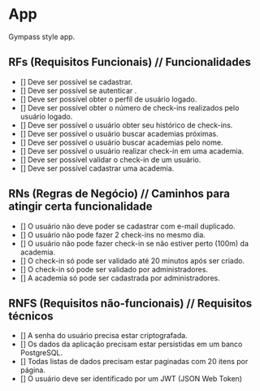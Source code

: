 # App

Gympass style app.

## RFs (Requisitos Funcionais) // Funcionalidades

- [] Deve ser possível se cadastrar.
- [] Deve ser possível se autenticar .
- [] Deve ser possível obter o perfíl de usuário logado.
- [] Deve ser possível obter o número de check-ins realizados pelo usuário logado.
- [] Deve ser possível o usuário obter seu histórico de check-ins.
- [] Deve ser possível o usuário buscar academias próximas.
- [] Deve ser possível o usuário buscar academias pelo nome.
- [] Deve ser possível o usuário realizar check-in em uma academia.
- [] Deve ser possível validar o check-in de um usuário.
- [] Deve ser possível cadastrar uma academia.

## RNs (Regras de Negócio) // Caminhos para atingir certa funcionalidade

- [] O usuário não deve poder se cadastrar com e-mail duplicado.
- [] O usuário não pode fazer 2 check-ins no mesmo dia.
- [] O usuário não pode fazer check-in se não estiver perto (100m) da academia.
- [] O check-in só pode ser validado até 20 minutos após ser criado.
- [] O check-in só pode ser validado por administradores.
- [] A academia só pode ser cadastrada por administradores.

## RNFS (Requisitos não-funcionais) // Requisitos técnicos

- [] A senha do usuário precisa estar criptografada.
- [] Os dados da aplicação precisam estar persistidas em um banco PostgreSQL.
- [] Todas listas de dados precisam estar paginadas com 20 itens por página.
- [] O usuário deve ser identificado por um JWT (JSON Web Token)
